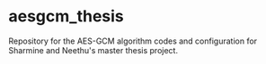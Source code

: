 # aesgcm_thesis

Repository for the AES-GCM algorithm codes and configuration for Sharmine and Neethu's master thesis project.
